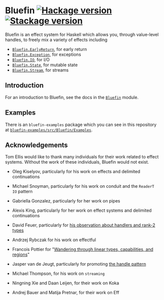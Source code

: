 # Bluefin [![Hackage version](https://img.shields.io/hackage/v/bluefin.svg?label=Hackage)](https://hackage.haskell.org/package/bluefin)[![Stackage version](https://www.stackage.org/package/bluefin/badge/nightly?label=Stackage)](https://www.stackage.org/package/bluefin)

Bluefin is an effect system for Haskell which allows you, through
value-level handles, to freely mix a variety of effects
including

* [`Bluefin.EarlyReturn`](bluefin/src/Bluefin/EarlyReturn.hs), for early return
* [`Bluefin.Exception`](bluefin/src/Bluefin/Exception.hs), for exceptions
* [`Bluefin.IO`](bluefin/src/Bluefin/IO.hs), for I/O
* [`Bluefin.State`](bluefin/src/Bluefin/State.hs), for mutable state
* [`Bluefin.Stream`](bluefin/src/Bluefin/Stream.hs), for streams

## Introduction

For an introduction to Bluefin, see the docs in the
[`Bluefin`](bluefin/src/Bluefin.hs) module.

## Examples

There is an `bluefin-examples` package which you can see in this
repository at
[`bluefin-examples/src/Bluefin/Examples`](bluefin-examples/src/Bluefin/Examples).

## Acknowledgements

Tom Ellis would like to thank many individuals for their work related
to effect systems.  Without the work of these individuals, Bluefin
would not exist.

* Oleg Kiselyov, particularly for his work on effects and delimited
  continuations

* Michael Snoyman, particularly for his work on conduit and the
  `ReaderT` `IO` pattern

* Gabriella Gonzalez, particularly for her work on pipes

* Alexis King, particularly for her work on effect systems and delimited
  continuations

* David Feuer, particularly for [his observation about handlers and
  rank-2
  types](https://www.reddit.com/r/haskell/comments/pywuqg/comment/hexo2uu/)

* Andrzej Rybczak for his work on effectful

* Francois Pottier for "[Wandering through linear types, capabilities,
  and
  regions](http://pauillac.inria.fr/~fpottier/slides/fpottier-2007-05-linear-bestiary.pdf)"

* Jasper van de Jeugt, particularly for promoting [the handle
  pattern](https://jaspervdj.be/posts/2018-03-08-handle-pattern.html#fnref2)

* Michael Thompson, for his work on `streaming`

* Ningning Xie and Daan Leijen, for their work on Koka

* Andrej Bauer and Matija Pretnar, for their work on Eff
